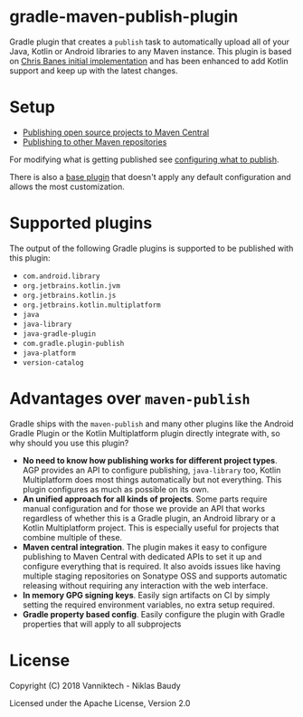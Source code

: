 # gradle-maven-publish-plugin

Gradle plugin that creates a `publish` task to automatically upload all of your Java, Kotlin or Android
libraries to any Maven instance. This plugin is based on [Chris Banes initial implementation](https://github.com/chrisbanes/gradle-mvn-push)
and has been enhanced to add Kotlin support and keep up with the latest changes.

# Setup

- [Publishing open source projects to Maven Central](https://vanniktech.github.io/gradle-maven-publish-plugin/central/)
- [Publishing to other Maven repositories](https://vanniktech.github.io/gradle-maven-publish-plugin/other/)

For modifying what is getting published see [configuring what to publish](https://vanniktech.github.io/gradle-maven-publish-plugin/what/).

There is also a [base plugin](https://vanniktech.github.io/gradle-maven-publish-plugin/base/) that doesn't apply any
default configuration and allows the most customization.

# Supported plugins

The output of the following Gradle plugins is supported to be published with this plugin:

- `com.android.library`
- `org.jetbrains.kotlin.jvm`
- `org.jetbrains.kotlin.js`
- `org.jetbrains.kotlin.multiplatform`
- `java`
- `java-library`
- `java-gradle-plugin`
- `com.gradle.plugin-publish`
- `java-platform`
- `version-catalog`

# Advantages over `maven-publish`

Gradle ships with the `maven-publish` and many other plugins like the Android Gradle Plugin or the Kotlin Multiplatform
plugin directly integrate with, so why should you use this plugin?

- **No need to know how publishing works for different project types**. AGP provides an API to configure publishing,
  `java-library` too, Kotlin Multiplatform does most things automatically but not everything. This plugin configures
  as much as possible on its  own.
- **An unified approach for all kinds of projects**. Some parts require manual configuration and for those we provide an API
  that works regardless of whether this is a Gradle plugin, an Android library or a Kotlin Multiplatform project. This
  is especially useful for projects that combine multiple of these.
- **Maven central integration**. The plugin makes it easy to configure publishing to Maven Central with dedicated
  APIs to set it up and configure everything that is required. It also avoids issues like having multiple staging
  repositories on Sonatype OSS and supports automatic releasing without requiring any interaction with the web
  interface.
- **In memory GPG signing keys**. Easily sign artifacts on CI by simply setting the required environment variables,
  no extra setup required.
- **Gradle property based config**. Easily configure the plugin with Gradle properties that will apply to all
  subprojects

# License

Copyright (C) 2018 Vanniktech - Niklas Baudy

Licensed under the Apache License, Version 2.0
